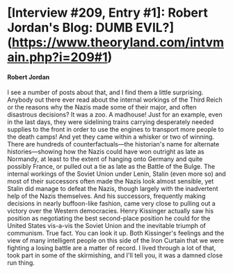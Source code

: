 # [Interview #209, Entry #1]: Robert Jordan's Blog: DUMB EVIL?](https://www.theoryland.com/intvmain.php?i=209#1)

#### Robert Jordan

I see a number of posts about that, and I find them a little surprising. Anybody out there ever read about the internal workings of the Third Reich or the reasons why the Nazis made some of their major, and often disastrous decisions? It was a zoo. A madhouse! Just for an example, even in the last days, they were sidelining trains carrying desperately needed supplies to the front in order to use the engines to transport more people to the death camps! And yet they came within a whisker or two of winning. There are hundreds of counterfactuals—the historian's name for alternate histories—showing how the Nazis could have won outright as late as Normandy, at least to the extent of hanging onto Germany and quite possibly France, or pulled out a tie as late as the Battle of the Bulge. The internal workings of the Soviet Union under Lenin, Stalin (even more so) and most of their successors often made the Nazis look almost sensible, yet Stalin did manage to defeat the Nazis, though largely with the inadvertent help of the Nazis themselves. And his successors, frequently making decisions in nearly buffoon-like fashion, came very close to pulling out a victory over the Western democracies. Henry Kissinger actually saw his position as negotiating the best second-place position he could for the United States vis-a-vis the Soviet Union and the inevitable triumph of communism. True fact. You can look it up. Both Kissinger's feelings and the view of many intelligent people on this side of the Iron Curtain that we were fighting a losing battle are a matter of record. I lived through a lot of that, took part in some of the skirmishing, and I'll tell you, it was a damned close run thing.

